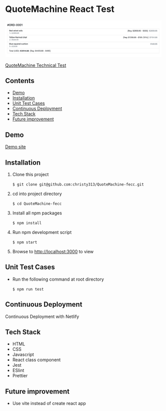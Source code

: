 # QuoteMachine React Test

![](./public/images/overview.png)

[QuoteMachine Technical Test](https://bitbucket.org/atelier35/golang-react-test/src/master/)

## Contents

- [Demo](#demo)
- [Installation](#installation)
- [Unit Test Cases](#unit-test-cases)
- [Continuous Deployment](#continuous-deployment)
- [Tech Stack](#tech-stack)
- [Future improvement](#future-improvement)

## Demo

[Demo site](https://quotemachinefecc.netlify.app/)

## Installation

1. Clone this project

    `$ git clone git@github.com:christy313/QuoteMachine-fecc.git`

2. cd into project directory

    `$ cd QuoteMachine-fecc`

3. Install all npm packages

    `$ npm install`

4. Run npm development script

    `$ npm start`

5. Browse to [http://localhost:3000](http://localhost:3000) to view

## Unit Test Cases

- Run the following command at root directory

    `$ npm run test`

## Continuous Deployment

Continuous Deployment with Netlify

## Tech Stack

- HTML
- CSS
- Javascript
- React class component
- Jest
- ESlint
- Prettier

## Future improvement

- Use vite instead of create react app
